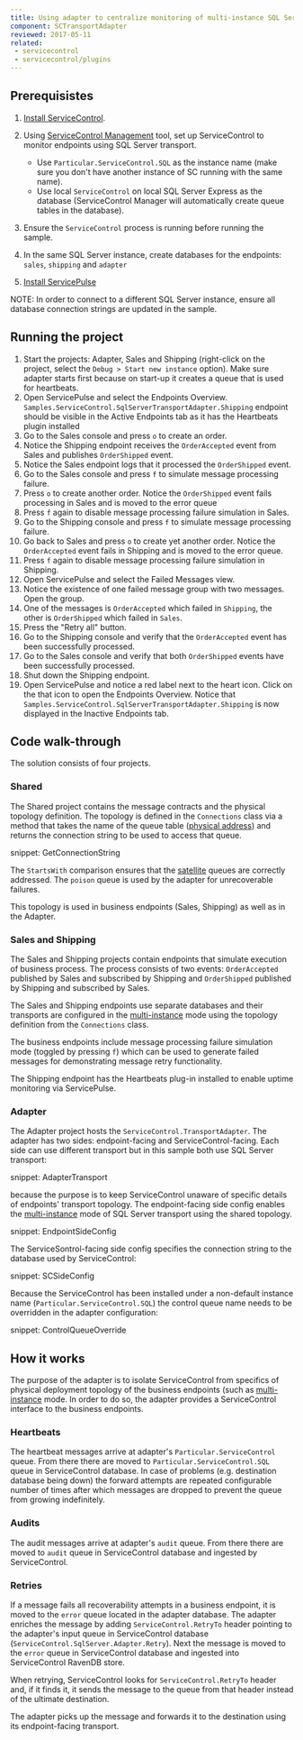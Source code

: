 ```yaml
---
title: Using adapter to centralize monitoring of multi-instance SQL Server
component: SCTransportAdapter
reviewed: 2017-05-11
related:
 - servicecontrol
 - servicecontrol/plugins
---
```


## Prerequisistes

 1. [Install ServiceControl](/servicecontrol/installation.md).
 1. Using [ServiceControl Management](/servicecontrol/license.md#servicecontrol-management-app) tool, set up ServiceControl to monitor endpoints using SQL Server transport.
	 
	* Use `Particular.ServiceControl.SQL` as the instance name (make sure you don't have another instance of SC running with the same name).
	* Use local `ServiceControl` on local SQL Server Express as the database (ServiceControl Manager will automatically create queue tables in the database). 
 1. Ensure the `ServiceControl` process is running before running the sample.
 1. In the same SQL Server instance, create databases for the endpoints: `sales`, `shipping` and `adapter`  
 1. [Install ServicePulse](https://docs.particular.net/servicepulse/installation)

NOTE: In order to connect to a different SQL Server instance, ensure all database connection strings are updated in the sample.

## Running the project

 1. Start the projects: Adapter, Sales and Shipping (right-click on the project, select the `Debug > Start new instance` option). Make sure adapter starts first because on start-up it creates a queue that is used for heartbeats.
 1. Open ServicePulse and select the Endpoints Overview. `Samples.ServiceControl.SqlServerTransportAdapter.Shipping` endpoint should be visible in the Active Endpoints tab as it has the Heartbeats plugin installed
 1. Go to the Sales console and press `o` to create an order.
 1. Notice the Shipping endpoint receives the `OrderAccepted` event from Sales and publishes `OrderShipped` event.
 1. Notice the Sales endpoint logs that it processed the `OrderShipped` event. 
 1. Go to the Sales console and press `f` to simulate message processing failure.
 1. Press `o` to create another order. Notice the `OrderShipped` event fails processing in Sales and is moved to the error queue
 1. Press `f` again to disable message processing failure simulation in Sales.
 1. Go to the Shipping console and press `f` to simulate message processing failure.
 1. Go back to Sales and press `o` to create yet another order. Notice the `OrderAccepted` event fails in Shipping and is moved to the error queue.
 1. Press `f` again to disable message processing failure simulation in Shipping.
 1. Open ServicePulse and select the Failed Messages view.
 1. Notice the existence of one failed message group with two messages. Open the group.
 1. One of the messages is `OrderAccepted` which failed in `Shipping`, the other is `OrderShipped` which failed in `Sales`.
 1. Press the "Retry all" button.
 1. Go to the Shipping console and verify that the `OrderAccepted` event has been successfully processed.
 1. Go to the Sales console and verify that both `OrderShipped` events have been successfully processed.
 1. Shut down the Shipping endpoint.
 1. Open ServicePulse and notice a red label next to the heart icon. Click on the that icon to open the Endpoints Overview. Notice that `Samples.ServiceControl.SqlServerTransportAdapter.Shipping` is now displayed in the Inactive Endpoints tab.


## Code walk-through 

The solution consists of four projects.

### Shared

The Shared project contains the message contracts and the physical topology definition. The topology is defined in the `Connections` class via a method that takes the name of the queue table ([physical address](/nservicebus/sqlserver/addressing.md)) and returns the connection string to be used to access that queue.

snippet: GetConnectionString

The `StartsWith` comparison ensures that the [satellite](https://docs.particular.net/nservicebus/satellites/) queues are correctly addressed. The `poison` queue is used by the adapter for unrecoverable failures. 

This topology is used in business endpoints (Sales, Shipping) as well as in the Adapter.

### Sales and Shipping

The Sales and Shipping projects contain endpoints that simulate execution of business process. The process consists of two events: `OrderAccepted` published by Sales and subscribed by Shipping and `OrderShipped` published by Shipping and subscribed by Sales.

The Sales and Shipping endpoints use separate databases and their transports are configured in the [multi-instance](/nservicebus/sqlserver/deployment-options.md#modes-overview-multi-instance) mode using the topology definition from the `Connections` class.

The business endpoints include message processing failure simulation mode (toggled by pressing `f`) which can be used to generate failed messages for demonstrating message retry functionality.

The Shipping endpoint has the Heartbeats plug-in installed to enable uptime monitoring via ServicePulse.

### Adapter

The Adapter project hosts the `ServiceControl.TransportAdapter`. The adapter has two sides: endpoint-facing and ServiceControl-facing. Each side can use different transport but in this sample both use SQL Server transport:

snippet: AdapterTransport

because the purpose is to keep ServiceControl unaware of specific details of endpoints' transport topology.
The endpoint-facing side config enables the [multi-instance](/nservicebus/sqlserver/deployment-options.md#modes-overview-multi-instance) mode of SQL Server transport using the shared topology.

snippet: EndpointSideConfig

The ServiceSontrol-facing side config specifies the connection string to the database used by ServiceControl:

snippet: SCSideConfig

Because the ServiceControl has been installed under a non-default instance name (`Particular.ServiceControl.SQL`) the control queue name needs to be overridden in the adapter configuration:

snippet: ControlQueueOverride

## How it works

The purpose of the adapter is to isolate ServiceControl from specifics of physical deployment topology of the business endpoints (such as [multi-instance](/nservicebus/sqlserver/deployment-options.md#modes-overview-multi-instance) mode. In order to do so, the adapter provides a ServiceControl interface to the business endpoints.

### Heartbeats

The heartbeat messages arrive at adapter's `Particular.ServiceControl` queue. From there there are moved to `Particular.ServiceControl.SQL` queue in ServiceControl database. In case of problems (e.g. destination database being down) the forward attempts are repeated configurable number of times after which messages are dropped to prevent the queue from growing indefinitely.

### Audits

The audit messages arrive at adapter's `audit` queue. From there there are moved to `audit` queue in ServiceControl database and ingested by ServiceControl.

### Retries

If a message fails all recoverability attempts in a business endpoint, it is moved to the `error` queue located in the adapter database. The adapter enriches the message by adding `ServiceControl.RetryTo` header pointing to the adapter's input queue in ServiceControl database (`ServiceControl.SqlServer.Adapter.Retry`). Next the message is moved to the `error` queue in ServiceControl database and ingested into ServiceControl RavenDB store. 

When retrying, ServiceControl looks for `ServiceControl.RetryTo` header and, if it finds it, it sends the message to the queue from that header instead of the ultimate destination.

The adapter picks up the message and forwards it to the destination using its endpoint-facing transport.


